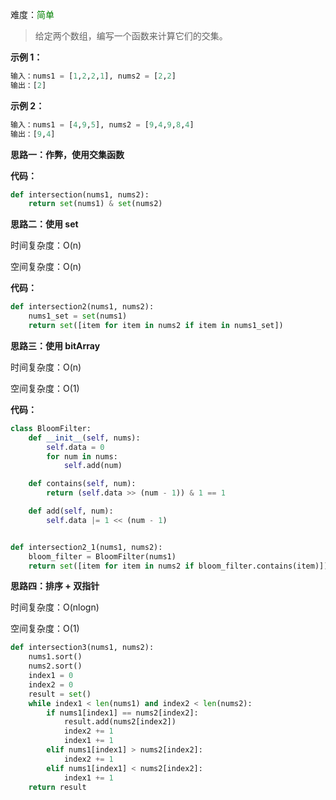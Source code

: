 难度：<font color=green>简单</font>

> 给定两个数组，编写一个函数来计算它们的交集。

**示例 1：**

```python
输入：nums1 = [1,2,2,1], nums2 = [2,2]
输出：[2]
```



**示例 2：**

```python
输入：nums1 = [4,9,5], nums2 = [9,4,9,8,4]
输出：[9,4]
```



**思路一：作弊，使用交集函数**

**代码：**

```python
def intersection(nums1, nums2):
    return set(nums1) & set(nums2)
```



**思路二：使用 set**

时间复杂度：O(n)

空间复杂度：O(n)

**代码：**

```python
def intersection2(nums1, nums2):
    nums1_set = set(nums1)
    return set([item for item in nums2 if item in nums1_set])
```



**思路三：使用 bitArray**

时间复杂度：O(n)

空间复杂度：O(1)

**代码：**

```python
class BloomFilter:
    def __init__(self, nums):
        self.data = 0
        for num in nums:
            self.add(num)

    def contains(self, num):
        return (self.data >> (num - 1)) & 1 == 1

    def add(self, num):
        self.data |= 1 << (num - 1)


def intersection2_1(nums1, nums2):
    bloom_filter = BloomFilter(nums1)
    return set([item for item in nums2 if bloom_filter.contains(item)])
```



**思路四：排序 + 双指针**

时间复杂度：O(nlogn)

空间复杂度：O(1)

```python
def intersection3(nums1, nums2):
    nums1.sort()
    nums2.sort()
    index1 = 0
    index2 = 0
    result = set()
    while index1 < len(nums1) and index2 < len(nums2):
        if nums1[index1] == nums2[index2]:
            result.add(nums2[index2])
            index2 += 1
            index1 += 1
        elif nums1[index1] > nums2[index2]:
            index2 += 1
        elif nums1[index1] < nums2[index2]:
            index1 += 1
    return result
```

